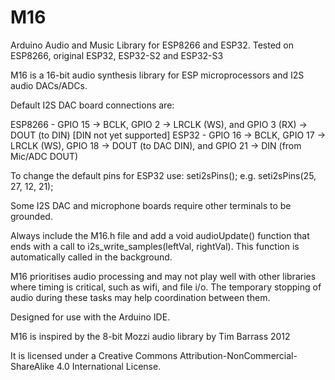 # M16
Arduino Audio and Music Library for ESP8266 and ESP32. 
Tested on ESP8266, original ESP32, ESP32-S2 and ESP32-S3

M16 is a 16-bit audio synthesis library for ESP microprocessors and I2S audio DACs/ADCs.

Default I2S DAC board connections are:

ESP8266 - GPIO 15 -> BCLK, GPIO 2 -> LRCLK (WS), and GPIO 3 (RX) -> DOUT (to DIN) [DIN not yet supported]
ESP32 - GPIO 16 -> BCLK, GPIO 17 -> LRCLK (WS), GPIO 18 -> DOUT (to DAC DIN), and GPIO 21 -> DIN (from Mic/ADC DOUT)

To change the default pins for ESP32 use: seti2sPins(); 
e.g. seti2sPins(25, 27, 12, 21);

Some I2S DAC and microphone boards require other terminals to be grounded.

Always include the M16.h file and add a void audioUpdate() function that ends with a call to i2s_write_samples(leftVal, rightVal). This function is automatically called in the background.

M16 prioritises audio processing and may not play well with other libraries where timing is critical, such as wifi, and file i/o. The temporary stopping of audio during these tasks may help coordination between them.

Designed for use with the Arduino IDE.

M16 is inspired by the 8-bit Mozzi audio library by Tim Barrass 2012

It is licensed under a Creative Commons Attribution-NonCommercial-ShareAlike 4.0 International License.
